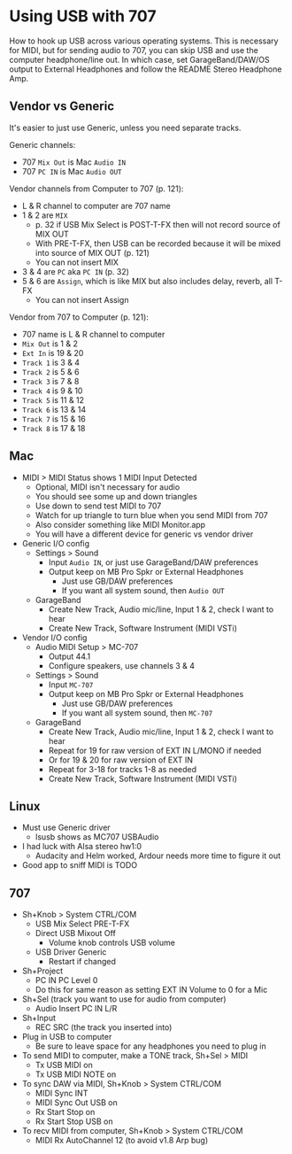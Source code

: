 # Using USB with 707
How to hook up USB across various operating systems.
This is necessary for MIDI, but for sending audio to 707, you can skip USB and 
use the computer headphone/line out.
In which case, set GarageBand/DAW/OS output to External Headphones and follow 
the README Stereo Headphone Amp.

## Vendor vs Generic
It's easier to just use Generic, unless you need separate tracks.

Generic channels:
* 707 `Mix Out` is Mac `Audio IN`
* 707 `PC IN` is Mac `Audio OUT`

Vendor channels from Computer to 707 (p. 121):
* L & R channel to computer are 707 name
* 1 & 2 are `MIX`
	* p. 32 if USB Mix Select is POST-T-FX then will not record source of MIX OUT
	* With PRE-T-FX, then USB can be recorded because it will be mixed into source of MIX OUT (p. 121)
	* You can not insert MIX
* 3 & 4 are `PC` aka `PC IN` (p. 32)
* 5 & 6 are `Assign`, which is like MIX but also includes delay, reverb, all 
T-FX
	* You can not insert Assign

Vendor from 707 to Computer (p. 121):
* 707 name is L & R channel to computer
* `Mix Out` is 1 & 2
* `Ext In` is 19 & 20
* `Track 1` is 3 & 4
* `Track 2` is 5 & 6
* `Track 3` is 7 & 8
* `Track 4` is 9 & 10
* `Track 5` is 11 & 12
* `Track 6` is 13 & 14
* `Track 7` is 15 & 16
* `Track 8` is 17 & 18


## Mac
* MIDI > MIDI Status shows 1 MIDI Input Detected
	* Optional, MIDI isn't necessary for audio
	* You should see some up and down triangles
	* Use down to send test MIDI to 707
	* Watch for up triangle to turn blue when you send MIDI from 707
	* Also consider something like MIDI Monitor.app
	* You will have a different device for generic vs vendor driver
* Generic I/O config
	* Settings > Sound
		* Input `Audio IN`, or just use GarageBand/DAW preferences
		* Output keep on MB Pro Spkr or External Headphones
			* Just use GB/DAW preferences
			* If you want all system sound, then `Audio OUT`
	* GarageBand
		* Create New Track, Audio mic/line, Input 1 & 2, check I want to hear
		* Create New Track, Software Instrument (MIDI VSTi)
* Vendor I/O config
	* Audio MIDI Setup > MC-707
		* Output 44.1
		* Configure speakers, use channels 3 & 4
	* Settings > Sound
		* Input `MC-707`
		* Output keep on MB Pro Spkr or External Headphones
			* Just use GB/DAW preferences
			* If you want all system sound, then `MC-707`
	* GarageBand
		* Create New Track, Audio mic/line, Input 1 & 2, check I want to hear
		* Repeat for 19 for raw version of EXT IN L/MONO if needed
		* Or for 19 & 20 for raw version of EXT IN
		* Repeat for 3-18 for tracks 1-8 as needed
		* Create New Track, Software Instrument (MIDI VSTi)


## Linux
* Must use Generic driver
	* lsusb shows as MC707 USBAudio
* I had luck with Alsa stereo hw1:0
	* Audacity and Helm worked, Ardour needs more time to figure it out
* Good app to sniff MIDI is TODO


## 707
* Sh+Knob > System CTRL/COM
	* USB Mix Select PRE-T-FX
	* Direct USB Mixout Off
		* Volume knob controls USB volume
	* USB Driver Generic
		* Restart if changed
* Sh+Project
	* PC IN PC Level 0
	* Do this for same reason as setting EXT IN Volume to 0 for a Mic
* Sh+Sel (track you want to use for audio from computer)
	* Audio Insert PC IN L/R
* Sh+Input
	* REC SRC (the track you inserted into)
* Plug in USB to computer
	* Be sure to leave space for any headphones you need to plug in
* To send MIDI to computer, make a TONE track, Sh+Sel > MIDI
	* Tx USB MIDI on
	* Tx USB MIDI NOTE on
* To sync DAW via MIDI, Sh+Knob > System CTRL/COM
	* MIDI Sync INT
	* MIDI Sync Out USB on
	* Rx Start Stop on
	* Rx Start Stop USB on
* To recv MIDI from computer, Sh+Knob > System CTRL/COM
	* MIDI Rx AutoChannel 12 (to avoid v1.8 Arp bug)
